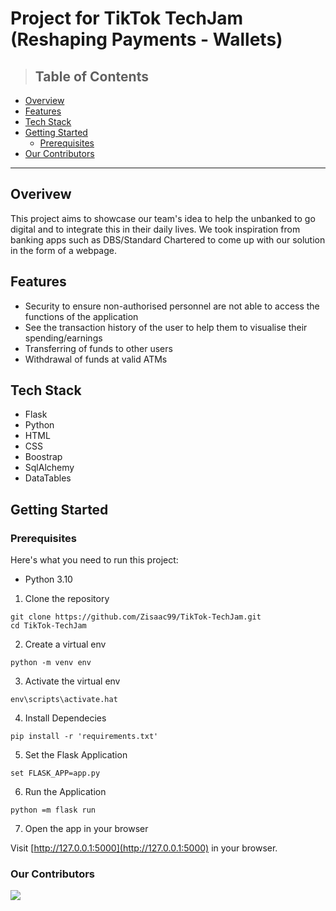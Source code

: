 # Project for TikTok TechJam (Reshaping Payments - Wallets)

> ## Table of Contents

* [Overview](#Overview)
* [Features](#Features)
* [Tech Stack](#Tech-stack)
* [Getting Started](#Getting-Started)
  * [Prerequisites](#Prerequisites)
* [Our Contributors](#Our-Contributors)

---

## Overivew
This project aims to showcase our team's idea to help the unbanked to go digital and to integrate this in their daily lives. We took inspiration from banking apps such as DBS/Standard Chartered to come up with our solution in the form of a webpage. 

## Features
- Security to ensure non-authorised personnel are not able to access the functions of the application
- See the transaction history of the user to help them to visualise their spending/earnings
- Transferring of funds to other users
- Withdrawal of funds at valid ATMs

## Tech Stack
- Flask
- Python
- HTML
- CSS
- Boostrap
- SqlAlchemy
- DataTables

## Getting Started
### Prerequisites
Here's what you need to run this project:
- Python 3.10

1. Clone the repository

```shell  
git clone https://github.com/Zisaac99/TikTok-TechJam.git
cd TikTok-TechJam
```

2. Create a virtual env

```shell  
python -m venv env
```

3. Activate the virtual env

```shell  
env\scripts\activate.hat
```

4. Install Dependecies

```shell  
pip install -r 'requirements.txt'
```

5. Set the Flask Application

```shell  
set FLASK_APP=app.py
```

6. Run the Application

```shell  
python =m flask run
```

7. Open the app in your browser

Visit [http://127.0.0.1:5000](http://127.0.0.1:5000) in your browser.

### Our Contributors
<a href="https://github.com/Zisaac99/TikTok-TechJam/graphs/contributors">
  <img src="https://contrib.rocks/image?repo=Zisaac99/TikTok-TechJam" />
</a>